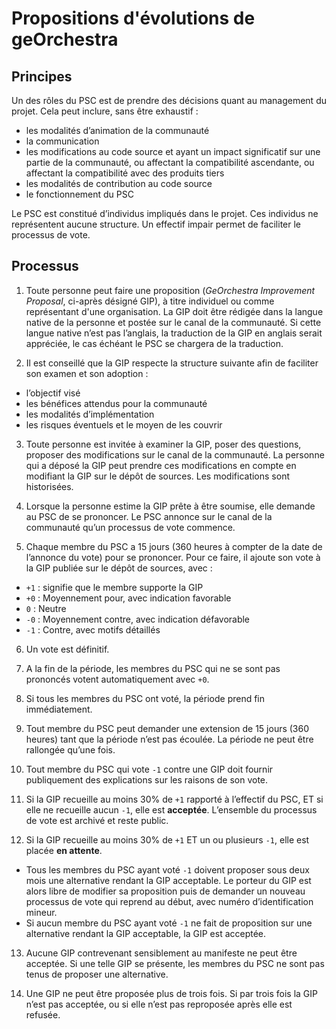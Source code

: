 # Propositions d'évolutions de geOrchestra

## Principes

Un des rôles du PSC est de prendre des décisions quant au management du projet. Cela peut inclure, sans être exhaustif :

- les modalités d’animation de la communauté
- la communication
- les modifications au code source et ayant un impact significatif sur une partie de la communauté, ou affectant la compatibilité ascendante, ou affectant la compatibilité avec des produits tiers
- les modalités de contribution au code source
- le fonctionnement du PSC

Le PSC est constitué d’individus impliqués dans le projet. Ces individus ne représentent aucune structure. Un effectif impair permet de faciliter le processus de vote.


## Processus

1. Toute personne peut faire une proposition (*GeOrchestra Improvement Proposal*, ci-après désigné GIP), à titre individuel ou comme représentant d'une organisation. La GIP doit être rédigée dans la langue native de la personne et postée sur le canal de la communauté. Si cette langue native n’est pas l’anglais, la traduction de la GIP en anglais serait appréciée, le cas échéant le PSC se chargera de la traduction.


2. Il est conseillé que la GIP respecte la structure suivante afin de faciliter son examen et son adoption :
  - l’objectif visé
  - les bénéfices attendus pour la communauté
  - les modalités d’implémentation
  - les risques éventuels et le moyen de les couvrir


3. Toute personne est invitée à examiner la GIP, poser des questions, proposer des modifications sur le canal de la communauté. La personne qui a déposé la GIP peut prendre ces modifications en compte en modifiant la GIP sur le dépôt de sources. Les modifications sont historisées.


4. Lorsque la personne estime la GIP prête à être soumise, elle demande au PSC de se prononcer. Le PSC annonce sur le canal de la communauté qu’un processus de vote commence.


5. Chaque membre du PSC a 15 jours (360 heures à compter de la date de l’annonce du vote) pour se prononcer. Pour ce faire, il ajoute son vote à la GIP publiée sur le dépôt de sources, avec :

  - `+1` : signifie que le membre supporte la GIP
  - `+0` : Moyennement pour, avec indication favorable
  - `0` : Neutre
  - `-0` : Moyennement contre, avec indication défavorable
  - `-1` : Contre, avec motifs détaillés


6. Un vote est définitif.


7. A la fin de la période, les membres du PSC qui ne se sont pas prononcés votent automatiquement avec `+0`.


8. Si tous les membres du PSC ont voté, la période prend fin immédiatement.


9. Tout membre du PSC peut demander une extension de 15 jours (360 heures) tant que la période n’est pas écoulée. La période ne peut être rallongée qu’une fois.


10. Tout membre du PSC qui vote `-1` contre une GIP doit fournir publiquement des explications sur les raisons de son vote.


11. Si la GIP recueille au moins 30% de `+1` rapporté à l’effectif du PSC, ET si elle ne recueille aucun `-1`, elle est **acceptée**. L’ensemble du processus de vote est archivé et reste public.


12. Si la GIP recueille au moins 30% de `+1` ET un ou plusieurs `-1`, elle est placée **en attente**.
  - Tous les membres du PSC ayant voté `-1` doivent proposer sous deux mois une alternative rendant la GIP acceptable. Le porteur du GIP est alors libre de modifier sa proposition puis de demander un nouveau processus de vote qui reprend au début, avec numéro d’identification mineur.
  - Si aucun membre du PSC ayant voté `-1` ne fait de proposition sur une alternative rendant la GIP acceptable, la GIP est acceptée.


13. Aucune GIP contrevenant sensiblement au manifeste ne peut être acceptée. Si une telle GIP se présente, les membres du PSC ne sont pas tenus de proposer une alternative.


14. Une GIP ne peut être proposée plus de trois fois. Si par trois fois la GIP n’est pas acceptée, ou si elle n’est pas reproposée après elle est refusée.
